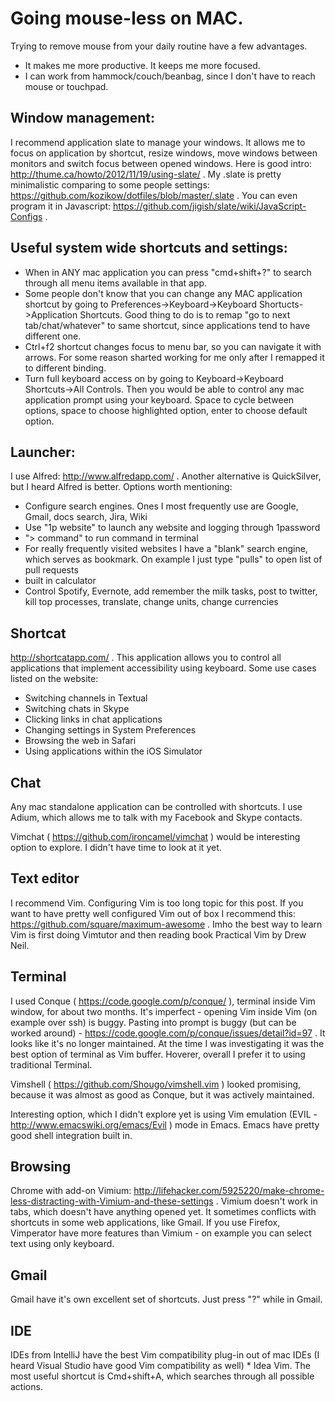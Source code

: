 Going mouse-less on MAC.
=========
Trying to remove mouse from your daily routine have a few advantages.
* It makes me more productive. It keeps me more focused.
* I can work from hammock/couch/beanbag, since I don't have to reach mouse or touchpad.

Window management:
-----------------
I recommend application slate to manage your windows.
It allows me to focus on application by shortcut, resize windows, move windows between monitors and switch focus between opened windows.
Here is good intro: http://thume.ca/howto/2012/11/19/using-slate/ .
My .slate is pretty minimalistic comparing to some people settings: https://github.com/kozikow/dotfiles/blob/master/.slate .
You can even program it in Javascript: https://github.com/jigish/slate/wiki/JavaScript-Configs .

Useful system wide shortcuts and settings:
------------------------------------------
* When in ANY mac application you can press "cmd+shift+?" to search through all menu items available in that app.
* Some people don't know that you can change any MAC application shortcut by going to Preferences->Keyboard->Keyboard Shortucts->Application Shortcuts.
Good thing to do is to remap "go to next tab/chat/whatever" to same shortcut, since applications tend to have different one.
* Ctrl+f2 shortcut changes focus to menu bar, so you can navigate it with arrows. For some reason sharted working for me only after I remapped it to different binding.
* Turn full keyboard access on by going to Keyboard->Keyboard Shortcuts->All Controls. Then you would be able to control any mac application prompt using your keyboard.
Space to cycle between options, space to choose highlighted option, enter to choose default option.

Launcher:
---------
I use Alfred: http://www.alfredapp.com/ .
Another alternative is QuickSilver, but I heard Alfred is better.
Options worth mentioning:
* Configure search engines. Ones I most frequently use are Google,
  Gmail, docs search, Jira, Wiki
* Use "1p website" to launch any website and logging through 1password
* "> command" to run command in terminal
* For really frequently visited websites I have a "blank" search engine,
  which serves as bookmark. On example I just type "pulls" to open list of pull
requests
* built in calculator
* Control Spotify, Evernote, add remember the milk tasks, post to twitter, kill top processes, translate, change units, change currencies

Shortcat
--------
http://shortcatapp.com/ .  This application allows you to control all applications that implement accessibility using keyboard. Some use cases listed on the website:
* Switching channels in Textual
* Switching chats in Skype
* Clicking links in chat applications
* Changing settings in System Preferences
* Browsing the web in Safari
* Using applications within the iOS Simulator

Chat
----
Any mac standalone application can be controlled with shortcuts.
I use Adium, which allows me to talk with my Facebook and Skype
contacts.


Vimchat ( https://github.com/ironcamel/vimchat ) would be interesting option to explore.
I didn't have time to look at it yet.

Text editor
-----------
I recommend Vim. Configuring Vim is too long topic for this post.
If you want to have pretty well configured Vim out of box I recommend this: https://github.com/square/maximum-awesome .
Imho the best way to learn Vim is first doing Vimtutor and then reading book Practical Vim by Drew Neil.

Terminal
--------
I used Conque ( https://code.google.com/p/conque/ ), terminal inside Vim window, for about two months.
It's imperfect - opening Vim inside Vim (on example over ssh) is buggy.
Pasting into prompt is buggy (but can be worked around) - https://code.google.com/p/conque/issues/detail?id=97 .
It looks like it's no longer maintained.
At the time I was investigating it was the best option of terminal as Vim buffer.
Hoverer, overall I prefer it to using traditional Terminal.


Vimshell ( https://github.com/Shougo/vimshell.vim ) looked promising, because it was almost as good as Conque, but it was actively maintained.


Interesting option, which I didn't explore yet is using Vim emulation (EVIL - http://www.emacswiki.org/emacs/Evil ) mode in Emacs.
Emacs have pretty good shell integration built in.

Browsing
--------
Chrome with add-on Vimium:
http://lifehacker.com/5925220/make-chrome-less-distracting-with-Vimium-and-these-settings
 . Vimium doesn't work in tabs, which doesn't have anything opened yet. It sometimes conflicts with 
shortcuts in some web applications, like Gmail. If you use Firefox, Vimperator have more features than 
Vimium - on example you can select text using only keyboard.

Gmail
-----
Gmail have it's own excellent set of shortcuts. Just press "?" while in Gmail.

IDE
---
IDEs from IntelliJ have the best Vim compatibility plug-in out of mac IDEs (I heard Visual Studio have good Vim compatibility as well) * Idea Vim. The most useful shortcut is Cmd+shift+A, which searches through all possible actions.
